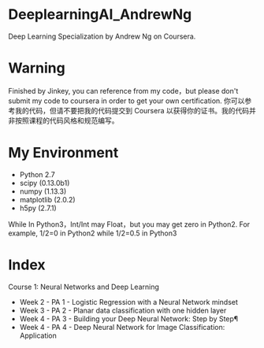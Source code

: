 # DeeplearningAI_AndrewNg
Deep Learning Specialization by Andrew Ng on Coursera.

# Warning
Finished by Jinkey, you can reference from my code，but please don't submit my code to coursera in order to get your own certification.
你可以参考我的代码，但请不要把我的代码提交到 Coursera 以获得你的证书。我的代码并非按照课程的代码风格和规范编写。

# My Environment
- Python 2.7
- scipy (0.13.0b1)
- numpy (1.13.3)
- matplotlib (2.0.2)
- h5py (2.7.1)

While In Python3，Int/Int may Float，but you may get zero in Python2. For example, 1/2=0 in Python2 while 1/2=0.5 in Python3

# Index
Course 1: Neural Networks and Deep Learning
- Week 2 - PA 1 - Logistic Regression with a Neural Network mindset
- Week 3 - PA 2 - Planar data classification with one hidden layer
- Week 4 - PA 3 - Building your Deep Neural Network: Step by Step¶
- Week 4 - PA 4 - Deep Neural Network for Image Classification: Application
